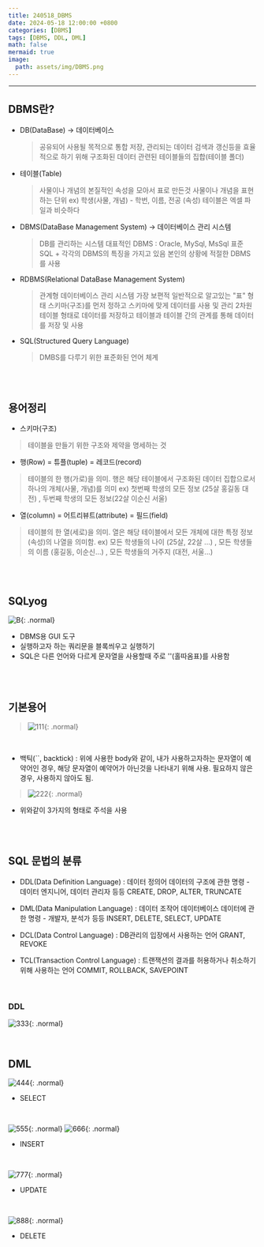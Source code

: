 ```yaml
---
title: 240518_DBMS
date: 2024-05-18 12:00:00 +0800
categories: [DBMS]
tags: [DBMS, DDL, DML]
math: false
mermaid: true
image:
  path: assets/img/DBMS.png
---
```


<hr style="border:1px solid white">

## DBMS란?
- DB(DataBase) -> 데이터베이스
  > 공유되어 사용될 목적으로 통합 저장, 관리되는 데이터
	검색과 갱신등을 효율적으로 하기 위해 구조화된 데이터
	관련된 테이블들의 집합(테이블 폴더)

- 테이블(Table)
	> 사물이나 개념의 본질적인 속성을 모아서 표로 만든것
	사물이나 개념을 표현하는 단위
    ex) 학생(사물, 개념) - 학번, 이름, 전공 (속성)
	테이블은 엑셀 파일과 비슷하다

- DBMS(DataBase Management System) -> 데이터베이스 관리 시스템
	> DB를 관리하는 시스템
    대표적인 DBMS : Oracle, MySql, MsSql
	표준 SQL + 각각의 DBMS의 특징을 가지고 있음
	본인의 상황에 적절한 DBMS를 사용
    
- RDBMS(Relational DataBase Management System)
	> 관계형 데이터베이스 관리 시스템
    가장 보편적
    일반적으로 알고있는 "표" 형태
	스키마(구조)를 먼저 정하고 스키마에 맞게 데이터를 사용 및 관리
	2차원 테이블 형태로 데이터를 저장하고 테이블과 테이블 간의 관계를 통해 데이터를 저장 및 사용
    
- SQL(Structured Query Language)
	> DMBS를 다루기 위한 표준화된 언어 체계
    
<br/><br/>

## 용어정리

- 스키마(구조)
> 테이블을 만들기 위한 구조와 제약을 명세하는 것

- 행(Row) = 튜플(tuple) = 레코드(record)
> 테이블의 한 행(가로)을 의미. 행은 해당 테이블에서 구조화된 데이터 집합으로서 하나의 개체(사물, 개념)를 의미
ex) 첫번째 학생의 모든 정보 (25살 홍길동 대전) , 두번째 학생의 모든 정보(22살 이순신 서울)

- 열(column) = 어트리뷰트(attribute) = 필드(field)
> 테이블의 한 열(세로)을 의미. 열은 해당 테이블에서 모든 개체에 대한 특정 정보(속성)의 나열을 의미함.
ex) 모든 학생들의 나이 (25살, 22살 ...) , 모든 학생들의 이름 (홍길동, 이순신...) , 모든 학생들의 거주지 (대전, 서울...)

<br/><br/>

## SQLyog
![B](https://github.com/alphathx13/alphathx13.github.io/assets/163115993/d1405dad-910b-4871-b78d-61cb22b0c2b3){: .normal}
- DBMS용 GUI 도구
- 실행하고자 하는 쿼리문을 블록씌우고 실행하기
- SQL은 다른 언어와 다르게 문자열을 사용할때 주로 ''(홀따옴표)를 사용함

<br/><br/>

## 기본용어
> ![111](https://github.com/alphathx13/alphathx13.github.io/assets/163115993/1c17f5fd-1ff4-4c94-ae05-59f1065c46ae){: .normal}

<br/>

- 백틱(``, backtick) : 위에 사용한 body와 같이, 내가 사용하고자하는 문자열이 예약어인 경우, 해당 문자열이 예약어가 아닌것을 나타내기 위해 사용. 필요하지 않은경우, 사용하지 않아도 됨.

> ![222](https://github.com/alphathx13/alphathx13.github.io/assets/163115993/92566300-914b-4ea0-a905-2e24a64a7030){: .normal}
- 위와같이 3가지의 형태로 주석을 사용

<br/><br/>

## SQL 문법의 분류

- DDL(Data Definition Language) : 데이터 정의어
데이터의 구조에 관한 명령 - 데이터 엔지니어, 데이터 관리자 등등
  CREATE, DROP, ALTER, TRUNCATE

- DML(Data Manipulation Language) : 데이터 조작어
데이터베이스 데이터에 관한 명령 - 개발자, 분석가 등등
  INSERT, DELETE, SELECT, UPDATE

- DCL(Data Control Language) : DB관리의 입장에서 사용하는 언어
  GRANT, REVOKE

- TCL(Transaction Control Language) : 트랜잭션의 결과를 허용하거나 취소하기 위해 사용하는 언어
  COMMIT, ROLLBACK, SAVEPOINT

<br/>

### DDL

![333](https://github.com/alphathx13/alphathx13.github.io/assets/163115993/38f09b7f-eaec-4840-a07c-771d787ff377){: .normal}



<br/>

## DML
![444](https://github.com/alphathx13/alphathx13.github.io/assets/163115993/710a6f7f-ea89-435e-b7c2-d7c9eece0816){: .normal}
- SELECT

<br/>

![555](https://github.com/alphathx13/alphathx13.github.io/assets/163115993/a1f313e0-9977-4126-8c6c-a6af9734a1f5){: .normal} ![666](https://github.com/alphathx13/alphathx13.github.io/assets/163115993/ef84b1f9-b74f-48ff-89d6-2392eed2df49){: .normal}
- INSERT

<br/>

![777](https://github.com/alphathx13/alphathx13.github.io/assets/163115993/841e0511-2d2a-44aa-a857-88b02674a160){: .normal}
- UPDATE

<br/>

![888](https://github.com/alphathx13/alphathx13.github.io/assets/163115993/f715789c-5a9a-4b77-8345-c3eb800eed26){: .normal}
- DELETE